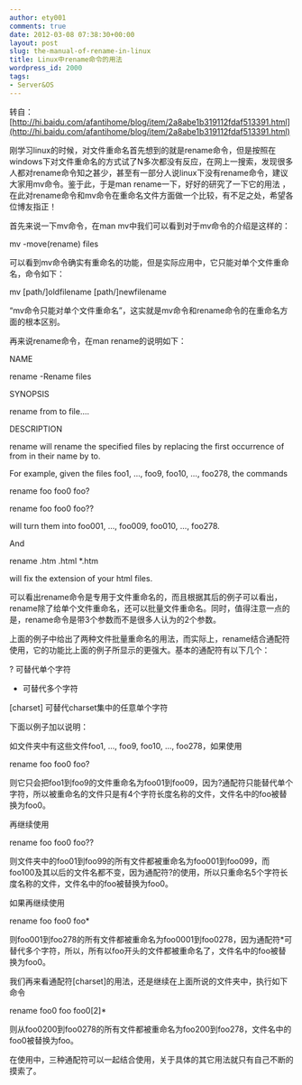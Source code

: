 ```yaml
---
author: ety001
comments: true
date: 2012-03-08 07:38:30+00:00
layout: post
slug: the-manual-of-rename-in-linux
title: Linux中rename命令的用法
wordpress_id: 2000
tags:
- Server&OS
---
```


转自：[http://hi.baidu.com/afantihome/blog/item/2a8abe1b319112fdaf513391.html](http://hi.baidu.com/afantihome/blog/item/2a8abe1b319112fdaf513391.html)

刚学习linux的时候，对文件重命名首先想到的就是rename命令，但是按照在windows下对文件重命名的方式试了N多次都没有反应，在网上一搜索，发现很多人都对rename命令知之甚少，甚至有一部分人说linux下没有rename命令，建议大家用mv命令。鉴于此，于是man rename一下，好好的研究了一下它的用法 ，在此对rename命令和mv命令在重命名文件方面做一个比较，有不足之处，希望各位博友指正！

首先来说一下mv命令，在man mv中我们可以看到对于mv命令的介绍是这样的：

mv -move(rename) files

可以看到mv命令确实有重命名的功能，但是实际应用中，它只能对单个文件重命名，命令如下：

mv [path/]oldfilename [path/]newfilename

“mv命令只能对单个文件重命名”，这实就是mv命令和rename命令的在重命名方面的根本区别。

再来说rename命令，在man rename的说明如下：

NAME

rename -Rename files

SYNOPSIS

rename from to file....

DESCRIPTION

rename will rename the specified files by replacing the first occurrence of from in their name by to.

For example, given the files foo1, ..., foo9, foo10, ..., foo278, the commands

rename foo foo0 foo?

rename foo foo0 foo??

will turn them into foo001, ..., foo009, foo010, ..., foo278.

And

rename .htm .html *.htm

will fix the extension of your html files.

可以看出rename命令是专用于文件重命名的，而且根据其后的例子可以看出，rename除了给单个文件重命名，还可以批量文件重命名。同时，值得注意一点的是，rename命令是带3个参数而不是很多人认为的2个参数。

上面的例子中给出了两种文件批量重命名的用法，而实际上，rename结合通配符使用，它的功能比上面的例子所显示的更强大。基本的通配符有以下几个：

? 可替代单个字符

* 可替代多个字符

[charset] 可替代charset集中的任意单个字符

下面以例子加以说明：

如文件夹中有这些文件foo1, ..., foo9, foo10, ..., foo278，如果使用

rename foo foo0 foo?

则它只会把foo1到foo9的文件重命名为foo01到foo09，因为?通配符只能替代单个字符，所以被重命名的文件只是有4个字符长度名称的文件，文件名中的foo被替换为foo0。

再继续使用

rename foo foo0 foo??

则文件夹中的foo01到foo99的所有文件都被重命名为foo001到foo099，而foo100及其以后的文件名都不变，因为通配符?的使用，所以只重命名5个字符长度名称的文件，文件名中的foo被替换为foo0。

如果再继续使用

rename foo foo0 foo*

则foo001到foo278的所有文件都被重命名为foo0001到foo0278，因为通配符*可替代多个字符，所以，所有以foo开头的文件都被重命名了，文件名中的foo被替换为foo0。

我们再来看通配符[charset]的用法，还是继续在上面所说的文件夹中，执行如下命令

rename foo0 foo foo0[2]*

则从foo0200到foo0278的所有文件都被重命名为foo200到foo278，文件名中的foo0被替换为foo。

在使用中，三种通配符可以一起结合使用，关于具体的其它用法就只有自己不断的摸索了。
